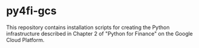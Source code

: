 # py4fi-gcs
This repository contains installation scripts for creating the Python infrastructure described in Chapter 2 of "Python for Finance" on the Google Cloud Platform.
